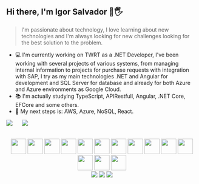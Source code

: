 ## Hi there, I'm Igor Salvador 👋🖐️

> I'm passionate about technology, I love learning about new technologies and I'm always looking for new challenges looking for the best solution to the problem.

* 💻 I'm currently working on TWRT as a .NET Developer, I've been working with several projects of various systems, from managing internal information to projects for purchase requests with integration with SAP, I try as my main technologies .NET and Angular for development and SQL Server for database and already for both Azure and Azure environments as Google Cloud.
* 📚 I'm actually studying TypeScript, APIRestfull, Angular, .NET Core, EFCore and some others.
* 🚀 My next steps is: AWS, Azure, NoSQL, React.

<div align="center" style="display: flex; gap: 25px;">
  <div>
    <a href="https://github.com/IgorSalvador">
    <img src="https://github-readme-stats.vercel.app/api?username=IgorSalvador&show_icons=true&theme=dracula"/>
  </div>
  <div>
    <img src="https://github-readme-stats.vercel.app/api/top-langs/?username=IgorSalvador&theme=dracula&langs_count=16&layout=compact"/>
  </div>
</div><br>
  
<div align="center" style="display: inline-block;"><br>
  <img src="https://cdn.jsdelivr.net/gh/devicons/devicon/icons/angularjs/angularjs-original.svg" style="width: 40px; height: 40px"/>
  <img src="https://cdn.jsdelivr.net/gh/devicons/devicon/icons/dot-net/dot-net-original.svg" style="width: 40px; height: 40px"/>
  <img src="https://cdn.jsdelivr.net/gh/devicons/devicon/icons/dotnetcore/dotnetcore-original.svg" style="width: 40px; height: 40px"/>
  <img src="https://cdn.jsdelivr.net/gh/devicons/devicon/icons/bootstrap/bootstrap-original.svg" style="width: 40px; height: 40px"/>
  <img src="https://cdn.jsdelivr.net/gh/devicons/devicon/icons/csharp/csharp-original.svg" style="width: 40px; height: 40px"/>
  <img src="https://cdn.jsdelivr.net/gh/devicons/devicon/icons/html5/html5-original.svg" style="width: 40px; height: 40px"/>
  <img src="https://cdn.jsdelivr.net/gh/devicons/devicon/icons/css3/css3-original.svg" style="width: 40px; height: 40px"/>
  <img src="https://cdn.jsdelivr.net/gh/devicons/devicon/icons/javascript/javascript-original.svg" style="width: 40px; height: 40px"/>
  <img src="https://cdn.jsdelivr.net/gh/devicons/devicon/icons/jquery/jquery-original-wordmark.svg" style="width: 40px; height: 40px"/>
  <img src="https://cdn.jsdelivr.net/gh/devicons/devicon/icons/typescript/typescript-original.svg" style="width: 40px; height: 40px"/>
  <img src="https://cdn.jsdelivr.net/gh/devicons/devicon/icons/mysql/mysql-original-wordmark.svg" style="width: 40px; height: 40px"/>
  <img src="https://cdn.jsdelivr.net/gh/devicons/devicon/icons/microsoftsqlserver/microsoftsqlserver-plain-wordmark.svg" style="width: 40px; height: 40px"/>         
  <img src="https://cdn.jsdelivr.net/gh/devicons/devicon/icons/azure/azure-original.svg" style="width: 40px; height: 40px"/>
  <img src="https://cdn.jsdelivr.net/gh/devicons/devicon/icons/googlecloud/googlecloud-original.svg" style="width: 40px; height: 40px"/>
</div><br>
  
  
 <div align="center"> 
  <a href="https://www.instagram.com/igor_hsalvador.dev/" target="_blank"><img src="https://img.shields.io/badge/-Instagram-%23E4405F?style=for-the-badge&logo=instagram&logoColor=white" target="_blank"></a>
  <a href = "mailto:igorsalvador0621@gmail.com"><img src="https://img.shields.io/badge/-Gmail-%23333?style=for-the-badge&logo=gmail&logoColor=white" target="_blank"></a>
  <a href="https://www.linkedin.com/in/igor-henrique-salvador-b915a31b4/" target="_blank"><img src="https://img.shields.io/badge/-LinkedIn-%230077B5?style=for-the-badge&logo=linkedin&logoColor=white" target="_blank"></a> 
</div>
   
